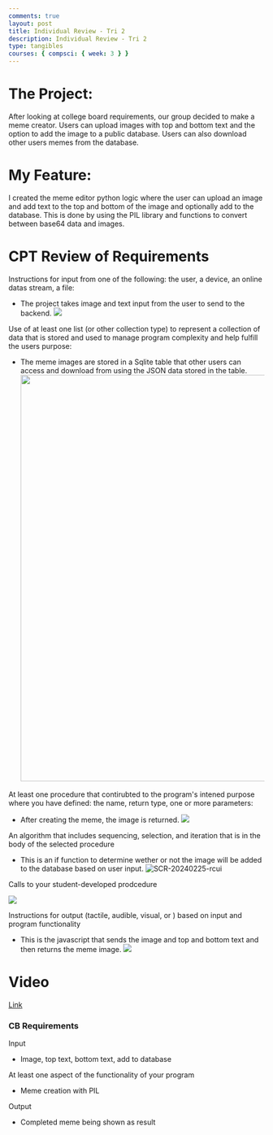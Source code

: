 ```yaml
---
comments: true
layout: post
title: Individual Review - Tri 2
description: Individual Review - Tri 2
type: tangibles
courses: { compsci: { week: 3 } }
---
```


# The Project:

After looking at college board requirements, our group decided to make a meme creator. Users can upload images with top and bottom text and the option to add the image to a public database. Users can also download other users memes from the database.

# My Feature:

I created the meme editor python logic where the user can upload an image and add text to the top and bottom of the image and optionally add to the database. This is done by using the PIL library and functions to convert between base64 data and images.

# CPT Review of Requirements


Instructions for input from one of the following: the user, a device, an online datas stream, a file:

- The project takes image and text input from the user to send to the backend. <img src="https://i.ibb.co/yF69vQd/SCR-20240225-qtvk.png">

Use of at least one list (or other collection type) to represent a collection of data that is stored and used to manage program complexity and help fulfill the users purpose:

- The meme images are stored in a Sqlite table that other users can access and download from using the JSON data stored in the table. <img src="https://i.ibb.co/Y0z5BxG/SCR-20240225-qvfa.png" width="800">

At least one procedure that contirubted to the program's intened purpose where you have defined: the name, return type, one or more parameters:

- After creating the meme, the image is returned. <img src="https://i.ibb.co/DfXpkBt/SCR-20240225-qyjb.png">

An algorithm that includes sequencing, selection, and iteration that is in the body of the selected procedure

- This is an if function to determine wether or not the image will be added to the database based on user input. <img src="https://i.ibb.co/h1c0n12/SCR-20240225-rcui.png" alt="SCR-20240225-rcui">

Calls to your student-developed prodcedure

<img src="https://i.ibb.co/DfXpkBt/SCR-20240225-qyjb.png">

Instructions for output (tactile, audible, visual, or ) based on input and program functionality

- This is the javascript that sends the image and top and bottom text and then returns the meme image. <img src="https://i.ibb.co/CJGBkVB/SCR-20240225-rasc.png">


# Video


[Link](https://drive.google.com/file/d/1dgTAOWLZUIqucgQBTbtfKY3E8AQJrTWB/view?usp=sharing)

### CB Requirements

Input
- Image, top text, bottom text, add to database

At least one aspect of the functionality of your program
- Meme creation with PIL

Output
- Completed meme being shown as result

<script src="https://utteranc.es/client.js"
        repo="imaad08/student2"
        issue-term="pathname"
        theme="github-dark"
        crossorigin="anonymous"
        async>
</script>
